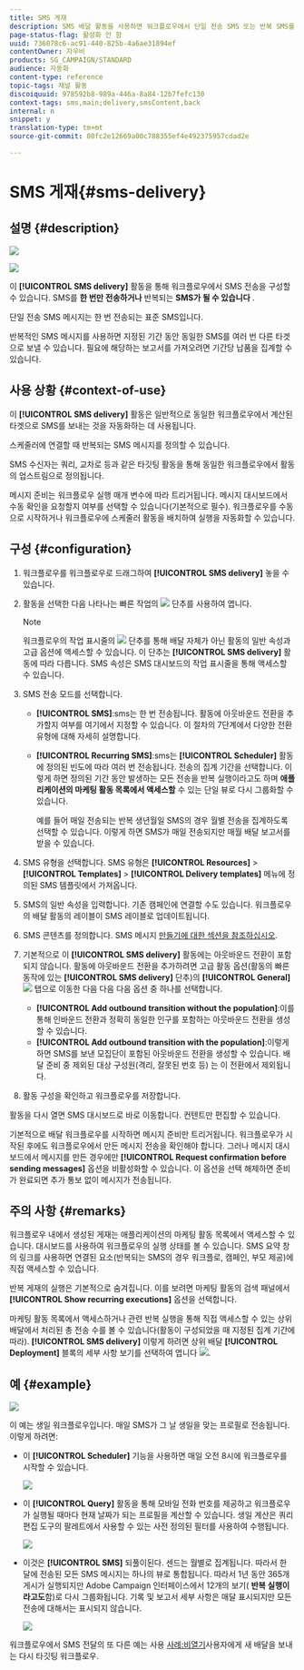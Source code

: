 ```yaml
---
title: SMS 게재
description: SMS 배달 활동을 사용하면 워크플로우에서 단일 전송 SMS 또는 반복 SMS를 보내도록 구성할 수 있습니다.
page-status-flag: 활성화 안 함
uuid: 736078c6-ac91-440-825b-4a6ae31894ef
contentOwner: 자우비
products: SG_CAMPAIGN/STANDARD
audience: 자동화
content-type: reference
topic-tags: 채널 활동
discoiquuid: 978592b8-989a-446a-8a84-12b7fefc130
context-tags: sms,main;delivery,smsContent,back
internal: n
snippet: y
translation-type: tm+mt
source-git-commit: 00fc2e12669a00c788355ef4e492375957cdad2e

---
```



# SMS 게재{#sms-delivery}

## 설명 {#description}

![](assets/sms.png)

![](assets/recurrentsms.png)

이 **[!UICONTROL SMS delivery]** 활동을 통해 워크플로우에서 SMS 전송을 구성할 수 있습니다. SMS를 **한 번만 전송하거나** 반복되는 **SMS가 될 수 있습니다** .

단일 전송 SMS 메시지는 한 번 전송되는 표준 SMS입니다.

반복적인 SMS 메시지를 사용하면 지정된 기간 동안 동일한 SMS를 여러 번 다른 타겟으로 보낼 수 있습니다. 필요에 해당하는 보고서를 가져오려면 기간당 납품을 집계할 수 있습니다.

## 사용 상황 {#context-of-use}

이 **[!UICONTROL SMS delivery]** 활동은 일반적으로 동일한 워크플로우에서 계산된 타겟으로 SMS를 보내는 것을 자동화하는 데 사용됩니다.

스케줄러에 연결할 때 반복되는 SMS 메시지를 정의할 수 있습니다.

SMS 수신자는 쿼리, 교차로 등과 같은 타깃팅 활동을 통해 동일한 워크플로우에서 활동의 업스트림으로 정의됩니다.

메시지 준비는 워크플로우 실행 매개 변수에 따라 트리거됩니다. 메시지 대시보드에서 수동 확인을 요청할지 여부를 선택할 수 있습니다(기본적으로 필수). 워크플로우를 수동으로 시작하거나 워크플로우에 스케줄러 활동을 배치하여 실행을 자동화할 수 있습니다.

## 구성 {#configuration}

1. 워크플로우를 워크플로우로 드래그하여 **[!UICONTROL SMS delivery]** 놓을 수 있습니다.
1. 활동을 선택한 다음 나타나는 빠른 작업의 ![](assets/edit_darkgrey-24px.png) 단추를 사용하여 엽니다.

   >[!NOTE]
   >
   >워크플로우의 작업 표시줄의 ![](assets/dlv_activity_params-24px.png) 단추를 통해 배달 자체가 아닌 활동의 일반 속성과 고급 옵션에 액세스할 수 있습니다. 이 단추는 **[!UICONTROL SMS delivery]** 활동에 따라 다릅니다. SMS 속성은 SMS 대시보드의 작업 표시줄을 통해 액세스할 수 있습니다.

1. SMS 전송 모드를 선택합니다.

   * **[!UICONTROL SMS]**:sms는 한 번 전송됩니다. 활동에 아웃바운드 전환을 추가할지 여부를 여기에서 지정할 수 있습니다. 이 절차의 7단계에서 다양한 전환 유형에 대해 자세히 설명합니다.
   * **[!UICONTROL Recurring SMS]**:sms는 **[!UICONTROL Scheduler]** 활동에 정의된 빈도에 따라 여러 번 전송됩니다. 전송의 집계 기간을 선택합니다. 이렇게 하면 정의된 기간 동안 발생하는 모든 전송을 반복 실행이라고도 하며 **애플리케이션의 마케팅 활동 목록에서 액세스할** 수 있는 단일 뷰로 다시 그룹화할 수 있습니다.

      예를 들어 매일 전송되는 반복 생년월일 SMS의 경우 월별 전송을 집계하도록 선택할 수 있습니다. 이렇게 하면 SMS가 매일 전송되지만 매월 배달 보고서를 받을 수 있습니다.

1. SMS 유형을 선택합니다. SMS 유형은 **[!UICONTROL Resources]** &gt; **[!UICONTROL Templates]** &gt; **[!UICONTROL Delivery templates]** 메뉴에 정의된 SMS 템플릿에서 가져옵니다.
1. SMS의 일반 속성을 입력합니다. 기존 캠페인에 연결할 수도 있습니다. 워크플로우의 배달 활동의 레이블이 SMS 레이블로 업데이트됩니다.
1. SMS 콘텐츠를 정의합니다. SMS 메시지 [만들기에 대한 섹션을 참조하십시오](../../channels/using/creating-an-sms-message.md).
1. 기본적으로 이 **[!UICONTROL SMS delivery]** 활동에는 아웃바운드 전환이 포함되지 않습니다. 활동에 아웃바운드 전환을 추가하려면 고급 활동 옵션(활동의 빠른 동작에 있는 **[!UICONTROL SMS delivery]** 단추)의 **[!UICONTROL General]** ![](assets/dlv_activity_params-24px.png) 탭으로 이동한 다음 다음 다음 옵션 중 하나를 선택합니다.

   * **[!UICONTROL Add outbound transition without the population]**:이를 통해 인바운드 전환과 정확히 동일한 인구를 포함하는 아웃바운드 전환을 생성할 수 있습니다.
   * **[!UICONTROL Add outbound transition with the population]**:이렇게 하면 SMS를 보낸 모집단이 포함된 아웃바운드 전환을 생성할 수 있습니다. 배달 준비 중 제외된 대상 구성원(격리, 잘못된 번호 등) 는 이 전환에서 제외됩니다.

1. 활동 구성을 확인하고 워크플로우를 저장합니다.

활동을 다시 열면 SMS 대시보드로 바로 이동합니다. 컨텐트만 편집할 수 있습니다.

기본적으로 배달 워크플로우를 시작하면 메시지 준비만 트리거됩니다. 워크플로우가 시작된 후에도 워크플로우에서 만든 메시지 전송을 확인해야 합니다. 그러나 메시지 대시보드에서 메시지를 만든 경우에만 **[!UICONTROL Request confirmation before sending messages]** 옵션을 비활성화할 수 있습니다. 이 옵션을 선택 해제하면 준비가 완료되면 추가 통보 없이 메시지가 전송됩니다.

## 주의 사항 {#remarks}

워크플로우 내에서 생성된 게재는 애플리케이션의 마케팅 활동 목록에서 액세스할 수 있습니다. 대시보드를 사용하여 워크플로우의 실행 상태를 볼 수 있습니다. SMS 요약 창의 링크를 사용하면 연결된 요소(반복되는 SMS의 경우 워크플로, 캠페인, 부모 제공)에 직접 액세스할 수 있습니다.

반복 게재의 실행은 기본적으로 숨겨집니다. 이를 보려면 마케팅 활동의 검색 패널에서 **[!UICONTROL Show recurring executions]** 옵션을 선택합니다.

마케팅 활동 목록에서 액세스하거나 관련 반복 실행을 통해 직접 액세스할 수 있는 상위 배달에서 처리된 총 전송 수를 볼 수 있습니다(활동이 구성되었을 때 지정된 집계 기간에 따라). **[!UICONTROL SMS delivery]** 이렇게 하려면 상위 배달 **[!UICONTROL Deployment]** 블록의 세부 사항 보기를 선택하여 엽니다 ![](assets/wkf_dlv_detail_button.png).

## 예 {#example}

![](assets/wkf_sms_example_1.png)

이 예는 생일 워크플로우입니다. 매일 SMS가 그 날 생일을 맞는 프로필로 전송됩니다. 이렇게 하려면:

* 이 **[!UICONTROL Scheduler]** 기능을 사용하면 매일 오전 8시에 워크플로우를 시작할 수 있습니다.

   ![](assets/wkf_delivery_example_2.png)

* 이 **[!UICONTROL Query]** 활동을 통해 모바일 전화 번호를 제공하고 워크플로우가 실행될 때마다 현재 날짜가 되는 프로필을 계산할 수 있습니다. 생일 계산은 쿼리 편집 도구의 팔레트에서 사용할 수 있는 사전 정의된 필터를 사용하여 수행됩니다.

   ![](assets/wkf_delivery_example_3.png)

* 이것은 **[!UICONTROL SMS]** 되풀이된다. 센드는 월별로 집계됩니다. 따라서 한 달에 전송된 모든 SMS 메시지는 하나의 뷰로 통합됩니다. 따라서 1년 동안 365개 게시가 실행되지만 Adobe Campaign 인터페이스에서 12개의 보기( **반복 실행이라고도**&#x200B;함)로 다시 그룹화됩니다. 기록 및 보고서 세부 사항은 매달 표시되지만 모든 전송에 대해서는 표시되지 않습니다.

   ![](assets/wkf_sms_example_4.png)

워크플로우에서 SMS 전달의 또 다른 예는 사용 [사례:비열기](../../automating/using/workflow-cross-channel-retargeting.md)사용자에게 새 배달을 보내는 다시 타깃팅 워크플로우.

